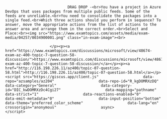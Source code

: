 <p class="card-text">
							
								DRAG DROP -<br>You have a project in Azure DevOps that uses packages from multiple public feeds. Some of the feeds are unreliable.<br>You need to consolidate the packages into a single feed.<br>Which three actions should you perform in sequence? To answer, move the appropriate actions from the list of actions to the answer area and arrange them in the correct order.<br>Select and Place:<br><img src="https://www.examtopics.com/assets/media/exam-media/04257/0034900001.png" class="in-exam-image"><br>
							
						</p><p><a href="https://www.examtopics.com/discussions/microsoft/view/48674-exam-az-400-topic-7-question-58-discussion/">https://www.examtopics.com/discussions/microsoft/view/48674-exam-az-400-topic-7-question-58-discussion/</a></p><p><a href="http://116.198.226.11/az400/topic-07-question-58.html">http://116.198.226.11/az400/topic-07-question-58.html</a></p><script src="https://giscus.app/client.js"                    data-repo="azsamples/az204"                    data-repo-id="R_kgDOMRXzDQ"                    data-category="General"                    data-category-id="DIC_kwDOMRXzDc4Cgi27"                    data-mapping="pathname"                    data-strict="1"                    data-reactions-enabled="0"                    data-emit-metadata="0"                    data-input-position="bottom"                    data-theme="preferred_color_scheme"                    data-lang="en"                    crossorigin="anonymous"                    async>                    </script>